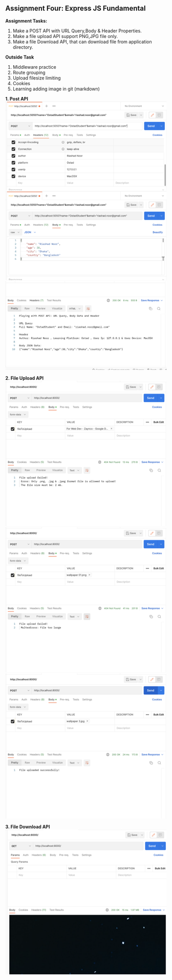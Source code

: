 **Assignment Four: Express JS Fundamental**
---------------------------
**Assignment Tasks:**
1. Make a POST API with URL Query,Body & Header Properties. 
2. Make a file upload API support PNG,JPG file only.
3. Make a file Download API, that can download file from application directory.


**Outside Task**
1. Middleware practice
2. Route grouping
3. Upload filesize limiting
4. Cookies
5. Learning adding image in git (markdown)


**1. Post API**
![Post Api Header & Query URL](./gitimages/Post-Api-Header-Query-URL.png)
![Post Api Body](./gitimages/Post-Api-Body.png)
![Post APi Output](./gitimages/Post-APi-Output.png)

**2. File Upload API**
![File upload -file type check](./gitimages/File-upload-file-type-check.png)
![File upload -file size check](./gitimages/File-upload-file-size-check.png)
![File upload -success](./gitimages/File-upload-success.png)

**3. File Download API**
![file download API](./gitimages/file-download-api.png)